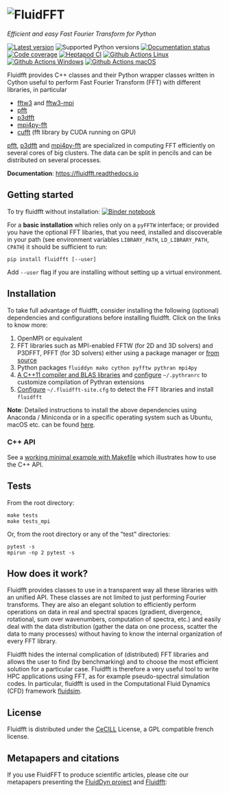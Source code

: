 ![FluidFFT](https://foss.heptapod.net/fluiddyn/fluidfft/-/blob/branch/default/doc/logo.svg)
===========================================================================================

*Efficient and easy Fast Fourier Transform for Python*

[![Latest version](https://img.shields.io/pypi/v/fluidfft.svg)](https://pypi.org/project/fluidfft/)
![Supported Python versions](https://img.shields.io/pypi/pyversions/fluidfft.svg)
[![Documentation status](https://readthedocs.org/projects/fluidfft/badge/?version=latest)](http://fluidfft.readthedocs.org)
[![Code coverage](https://codecov.io/gh/fluiddyn/fluidfft/branch/branch%2Fdefault/graph/badge.svg)](https://codecov.io/gh/fluiddyn/fluidfft)
[![Heptapod CI](https://foss.heptapod.net/fluiddyn/fluidfft/badges/branch/default/pipeline.svg)](https://foss.heptapod.net/fluiddyn/fluidfft/-/pipelines)
[![Github Actions Linux](https://github.com/fluiddyn/fluidfft/actions/workflows/ci-linux.yml/badge.svg?branch=branch/default)](https://github.com/fluiddyn/fluidfft/actions/workflows/ci-linux.yml)
[![Github Actions Windows](https://github.com/fluiddyn/fluidfft/actions/workflows/ci-windows.yml/badge.svg?branch=branch/default)](https://github.com/fluiddyn/fluidfft/actions/workflows/ci-windows.yml)
[![Github Actions macOS](https://github.com/fluiddyn/fluidfft/actions/workflows/ci-macos.yml/badge.svg?branch=branch/default)](https://github.com/fluiddyn/fluidfft/actions/workflows/ci-macos.yml)

Fluidfft provides C++ classes and their Python wrapper classes written
in Cython useful to perform Fast Fourier Transform (FFT) with different
libraries, in particular

-   [fftw3](http://www.fftw.org/) and
    [fftw3-mpi](http://www.fftw.org/fftw3_doc/Distributed_002dmemory-FFTW-with-MPI.html)
-   [pfft](https://github.com/mpip/pfft)
-   [p3dfft](https://github.com/sdsc/p3dfft)
-   [mpi4py-fft](https://bitbucket.org/mpi4py/mpi4py-fft)
-   [cufft](https://developer.nvidia.com/cufft) (fft library by CUDA
    running on GPU)

[pfft](https://github.com/mpip/pfft),
[p3dfft](https://github.com/sdsc/p3dfft) and
[mpi4py-fft](https://bitbucket.org/mpi4py/mpi4py-fft) are specialized in
computing FFT efficiently on several cores of big clusters. The data can
be split in pencils and can be distributed on several processes.

**Documentation**: <https://fluidfft.readthedocs.io>

Getting started
---------------

To try fluidfft without installation:
[![Binder notebook](https://mybinder.org/badge_logo.svg)](https://mybinder.org/v2/gh/fluiddyn/fluidfft/branch%2Fdefault?urlpath=lab/tree/doc/ipynb)

For a **basic installation** which relies only on a `pyFFTW` interface;
or provided you have the optional FFT libaries, that you need, installed
and discoverable in your path (see environment variables `LIBRARY_PATH`,
`LD_LIBRARY_PATH`, `CPATH`) it should be sufficient to run:

    pip install fluidfft [--user]

Add `--user` flag if you are installing without setting up a virtual
environment.

Installation
------------

To take full advantage of fluidfft, consider installing the following
(optional) dependencies and configurations before installing fluidfft.
Click on the links to know more:

1.  OpenMPI or equivalent
2.  FFT libraries such as MPI-enabled FFTW (for 2D and 3D solvers) and
    P3DFFT, PFFT (for 3D solvers) either using a package manager or
    [from
    source](https://fluidfft.readthedocs.io/en/latest/install/fft_libs.html)
3.  Python packages `fluiddyn mako cython pyfftw pythran mpi4py`
4.  [A C++11 compiler and BLAS
    libraries](https://github.com/serge-sans-paille/pythran#installation)
    and
    [configure](https://fluidfft.readthedocs.io/en/latest/install.html#dependencies)
    `~/.pythranrc` to customize compilation of Pythran extensions
5.  [Configure](https://fluidfft.readthedocs.io/en/latest/install.html#basic-installation-with-pip)
    `~/.fluidfft-site.cfg` to detect the FFT libraries and install
    `fluidfft`

**Note**: Detailed instructions to install the above dependencies using
Anaconda / Miniconda or in a specific operating system such as Ubuntu,
macOS etc. can be found
[here](https://fluiddyn.readthedocs.io/en/latest/get_good_Python_env.html).

### C++ API

See a [working minimal example with
Makefile](https://fluidfft.readthedocs.io/en/latest/examples/cpp.html)
which illustrates how to use the C++ API.

Tests
-----

From the root directory:

    make tests
    make tests_mpi

Or, from the root directory or any of the \"test\" directories:

    pytest -s
    mpirun -np 2 pytest -s

How does it work?
-----------------

Fluidfft provides classes to use in a transparent way all these
libraries with an unified API. These classes are not limited to just
performing Fourier transforms. They are also an elegant solution to
efficiently perform operations on data in real and spectral spaces
(gradient, divergence, rotational, sum over wavenumbers, computation of
spectra, etc.) and easily deal with the data distribution (gather the
data on one process, scatter the data to many processes) without having
to know the internal organization of every FFT library.

Fluidfft hides the internal complication of (distributed) FFT libraries
and allows the user to find (by benchmarking) and to choose the most
efficient solution for a particular case. Fluidfft is therefore a very
useful tool to write HPC applications using FFT, as for example
pseudo-spectral simulation codes. In particular, fluidfft is used in the
Computational Fluid Dynamics (CFD) framework
[fluidsim](http://fluidsim.readthedocs.org).

License
-------

Fluidfft is distributed under the
[CeCILL](http://www.cecill.info/index.en.html) License, a GPL compatible
french license.

Metapapers and citations
------------------------

If you use FluidFFT to produce scientific articles, please cite our
metapapers presenting the [FluidDyn
project](https://openresearchsoftware.metajnl.com/articles/10.5334/jors.237/)
and
[Fluidfft](https://openresearchsoftware.metajnl.com/articles/10.5334/jors.238/):
